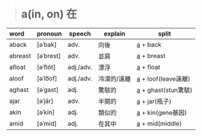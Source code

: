 > # a(in, on) 在

| word    | pronoun   | speech    | explain     | split                 |
| :------ | --------- | --------- | ----------- | --------------------- |
| aback   | [əˈbak]   | adv.      | 向後        | [a] + back            |
| abreast | [əˈbrest] | adv.      | 並肩        | [a] + breast          |
| afloat  | [əˈflōt]  | adj./adv. | 漂浮        | [a] + float           |
| aloof   | [əˈlo͞of]  | adj./adv. | 冷漠的/遠離 | [a] + loof(leave遠離) |
| aghast  | [əˈɡast]  | adj.      | 驚駭的      | [a] + ghast(stun驚駭) |
| ajar    | [əˈjär]   | adv.      | 半開的      | [a] + jar(瓶子)       |
| akin    | [əˈkin]   | adj.      | 類似的      | [a] + kin(gene基因)   |
| amid    | [əˈmid]   | adj.      | 在其中      | [a] + mid(middle)     |


[a]:<./a.md>